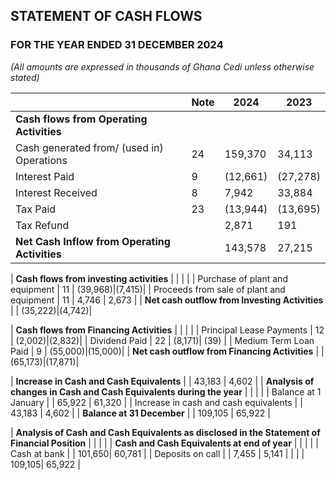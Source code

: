 ## STATEMENT OF CASH FLOWS
### FOR THE YEAR ENDED 31 DECEMBER 2024
*(All amounts are expressed in thousands of Ghana Cedi unless otherwise stated)*

|                   | Note | 2024   | 2023   |
|-------------------|------|--------|--------|
| **Cash flows from Operating Activities** |      |        |        |
| Cash generated from/ (used in) Operations | 24   | 159,370| 34,113 |
| Interest Paid     | 9    | (12,661)| (27,278)|
| Interest Received | 8    | 7,942  | 33,884 |
| Tax Paid          | 23   | (13,944)| (13,695)|
| Tax Refund        |      | 2,871  | 191    |
| **Net Cash Inflow from Operating Activities** | | 143,578| 27,215 |

| **Cash flows from investing activities** |      |        |        |
| Purchase of plant and equipment | 11   | (39,968)|(7,415)|
| Proceeds from sale of plant and equipment | 11 | 4,746  | 2,673  |
| **Net cash outflow from Investing Activities** | | (35,222)|(4,742)|

| **Cash flows from Financing Activities** |      |        |        |
| Principal Lease Payments | 12   | (2,002)|(2,832)|
| Dividend Paid     | 22   | (8,171)| (39) |
| Medium Term Loan Paid | 9    | (55,000)|(15,000)|
| **Net cash outflow from Financing Activities** | | (65,173)|(17,871)|

| **Increase in Cash and Cash Equivalents** |      | 43,183 | 4,602  |
| **Analysis of changes in Cash and Cash Equivalents during the year** | | | |
| Balance at 1 January |      | 65,922 | 61,320 |
| Increase in cash and cash equivalents |      | 43,183 | 4,602  |
| **Balance at 31 December** |      | 109,105 | 65,922 |

| **Analysis of Cash and Cash Equivalents as disclosed in the Statement of Financial Position** | | | |
| **Cash and Cash Equivalents at end of year** |      |        |        |
| Cash at bank     |      | 101,650| 60,781 |
| Deposits on call |      | 7,455  | 5,141  |
|                  |      | 109,105| 65,922 |